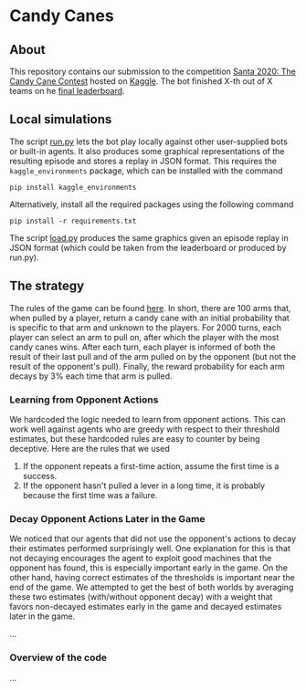 # Candy Canes

## About
This repository contains our submission to the competition [Santa 2020: The Candy Cane Contest](https://www.kaggle.com/c/santa-2020) hosted on [Kaggle](https://www.kaggle.com). The bot finished X-th out of X teams on he [final leaderboard](https://www.kaggle.com/c/santa-2020/leaderboard).

## Local simulations
The script [run.py](run.py) lets the bot play locally against other user-supplied bots or built-in agents. It also produces some graphical representations of the resulting episode and stores a replay in JSON format. This requires the `kaggle_environments` package, which can be installed with the command
```
pip install kaggle_environments
```

Alternatively, install all the required packages using the following command
```
pip install -r requirements.txt
```

The script [load.py](load.py) produces the same graphics given an episode replay in JSON format (which could be taken from the leaderboard or produced by run.py).


## The strategy
The rules of the game can be found [here](https://www.kaggle.com/c/santa-2020/overview/environment-rules). In short, there are 100 arms that, when pulled by a player, return a candy cane with an initial probability that is specific to that arm and unknown to the players. For 2000 turns, each player can select an arm to pull on, after which the player with the most candy canes wins. After each turn, each player is informed of both the result of their last pull and of the arm pulled on by the opponent (but not the result of the opponent's pull). Finally, the reward probability for each arm decays by 3% each time that arm is pulled.

### Learning from Opponent Actions
We hardcoded the logic needed to learn from opponent actions. This can work well against agents who are greedy with respect to their threshold estimates, but these hardcoded rules are easy to counter by being deceptive. Here are the rules that we used

1. If the opponent repeats a first-time action, assume the first time is a success.
2. If the opponent hasn't pulled a lever in a long time, it is probably because the first time was a failure.

### Decay Opponent Actions Later in the Game
We noticed that our agents that did not use the opponent's actions to decay their estimates performed surprisingly well. One explanation for this is that not decaying encourages the agent to exploit good machines that the opponent has found, this is especially important early in the game. On the other hand, having correct estimates of the thresholds is important near the end of the game. We attempted to get the best of both worlds by averaging these two estimates (with/without opponent decay) with a weight that favors non-decayed estimates early in the game and decayed estimates later in the game.


...

### Overview of the code
...